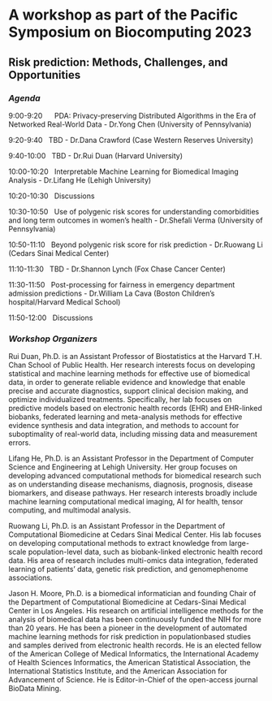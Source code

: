 
**<h1>A workshop as part of the Pacific Symposium on Biocomputing 2023</h1>**


**<h2>Risk prediction: Methods, Challenges, and Opportunities</h2>**

*<h3>Agenda</h3>* 

9:00-9:20&nbsp; &nbsp;&nbsp; &nbsp;PDA: Privacy-preserving Distributed Algorithms in the Era of Networked Real-World Data - Dr.Yong Chen (University of Pennsylvania)

9:20-9:40&nbsp; &nbsp;TBD - Dr.Dana Crawford (Case Western Reserves University)

9:40-10:00&nbsp; &nbsp;TBD - Dr.Rui Duan (Harvard University)

10:00-10:20&nbsp; &nbsp;Interpretable Machine Learning for Biomedical Imaging Analysis - Dr.Lifang He (Lehigh University)

10:20-10:30&nbsp; &nbsp;Discussions 

10:30-10:50&nbsp; &nbsp;Use of polygenic risk scores for understanding comorbidities and long term outcomes in women’s health - Dr.Shefali Verma (University of Pennsylvania)

10:50-11:10&nbsp; &nbsp;Beyond polygenic risk score for risk prediction - Dr.Ruowang Li (Cedars Sinai Medical Center)
  
11:10-11:30&nbsp; &nbsp;TBD - Dr.Shannon Lynch (Fox Chase Cancer Center)

11:30-11:50&nbsp; &nbsp;Post-processing for fairness in emergency department admission predictions - Dr.William La Cava (Boston Children’s hospital/Harvard Medical School)

11:50-12:00&nbsp; &nbsp;Discussions 
  

*<h3>Workshop Organizers</h3>*

Rui Duan, Ph.D. is an Assistant Professor of Biostatistics at the Harvard T.H. Chan School
of Public Health. Her research interests focus on developing statistical and machine
learning methods for effective use of biomedical data, in order to generate reliable
evidence and knowledge that enable precise and accurate diagnostics, support clinical
decision making, and optimize individualized treatments. Specifically, her lab focuses on
predictive models based on electronic health records (EHR) and EHR-linked biobanks,
federated learning and meta-analysis methods for effective evidence synthesis and data
integration, and methods to account for suboptimality of real-world data, including missing
data and measurement errors.

Lifang He, Ph.D. is an Assistant Professor in the Department of Computer Science and
Engineering at Lehigh University. Her group focuses on developing advanced
computational methods for biomedical research such as on understanding disease
mechanisms, diagnosis, prognosis, disease biomarkers, and disease pathways. Her
research interests broadly include machine learning computational medical imaging, AI
for health, tensor computing, and multimodal analysis.

Ruowang Li, Ph.D. is an Assistant Professor in the Department of Computational
Biomedicine at Cedars Sinai Medical Center. His lab focuses on developing
computational methods to extract knowledge from large-scale population-level data, such
as biobank-linked electronic health record data. His area of research includes multi-omics
data integration, federated learning of patients’ data, genetic risk prediction, and genomephenome
associations.

Jason H. Moore, Ph.D. is a biomedical informatician and founding Chair of the
Department of Computational Biomedicine at Cedars-Sinai Medical Center in Los
Angeles. His research on artificial intelligence methods for the analysis of biomedical data
has been continuously funded the NIH for more than 20 years. He has been a pioneer in
the development of automated machine learning methods for risk prediction in populationbased
studies and samples derived from electronic health records. He is an elected fellow
of the American College of Medical Informatics, the International Academy of Health
Sciences Informatics, the American Statistical Association, the International Statistics
Institute, and the American Association for Advancement of Science. He is Editor-in-Chief
of the open-access journal BioData Mining.
